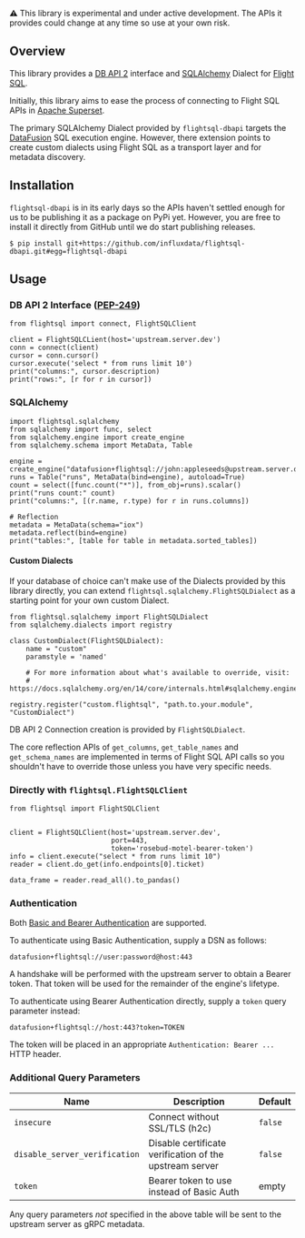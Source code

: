 :warning: This library is experimental and under active development. The APIs it
provides could change at any time so use at your own risk.

## Overview

This library provides a [DB API 2](https://peps.python.org/pep-0249/) interface
and [SQLAlchemy](https://www.sqlalchemy.org) Dialect for [Flight
SQL](https://arrow.apache.org/docs/format/FlightSql.html).

Initially, this library aims to ease the process of connecting to Flight SQL
APIs in [Apache Superset](https://superset.apache.org).

The primary SQLAlchemy Dialect provided by `flightsql-dbapi` targets the
[DataFusion](https://arrow.apache.org/datafusion) SQL execution engine. However,
there extension points to create custom dialects using Flight SQL as a transport
layer and for metadata discovery.

## Installation

`flightsql-dbapi` is in its early days so the APIs haven't settled enough for us
to be publishing it as a package on PyPi yet. However, you are free to install
it directly from GitHub until we do start publishing releases.

```shell
$ pip install git+https://github.com/influxdata/flightsql-dbapi.git#egg=flightsql-dbapi
```

## Usage

### DB API 2 Interface ([PEP-249](https://peps.python.org/pep-0249))

```python3
from flightsql import connect, FlightSQLClient

client = FlightSQLCLient(host='upstream.server.dev')
conn = connect(client)
cursor = conn.cursor()
cursor.execute('select * from runs limit 10')
print("columns:", cursor.description)
print("rows:", [r for r in cursor])
```

### SQLAlchemy

```python3
import flightsql.sqlalchemy
from sqlalchemy import func, select
from sqlalchemy.engine import create_engine
from sqlalchemy.schema import MetaData, Table

engine = create_engine("datafusion+flightsql://john:appleseeds@upstream.server.dev:443")
runs = Table("runs", MetaData(bind=engine), autoload=True)
count = select([func.count("*")], from_obj=runs).scalar()
print("runs count:" count)
print("columns:", [(r.name, r.type) for r in runs.columns])

# Reflection
metadata = MetaData(schema="iox")
metadata.reflect(bind=engine)
print("tables:", [table for table in metadata.sorted_tables])
```

#### Custom Dialects

If your database of choice can't make use of the Dialects provided by this
library directly, you can extend `flightsql.sqlalchemy.FlightSQLDialect` as a
starting point for your own custom Dialect.

```python3
from flightsql.sqlalchemy import FlightSQLDialect
from sqlalchemy.dialects import registry

class CustomDialect(FlightSQLDialect):
    name = "custom"
    paramstyle = 'named'

    # For more information about what's available to override, visit:
    # https://docs.sqlalchemy.org/en/14/core/internals.html#sqlalchemy.engine.default.DefaultDialect

registry.register("custom.flightsql", "path.to.your.module", "CustomDialect")
```

DB API 2 Connection creation is provided by `FlightSQLDialect`.

The core reflection APIs of `get_columns`, `get_table_names` and
`get_schema_names` are implemented in terms of Flight SQL API calls so you
shouldn't have to override those unless you have very specific needs.

### Directly with `flightsql.FlightSQLClient`

```python3
from flightsql import FlightSQLClient


client = FlightSQLClient(host='upstream.server.dev',
                         port=443,
                         token='rosebud-motel-bearer-token')
info = client.execute("select * from runs limit 10")
reader = client.do_get(info.endpoints[0].ticket)

data_frame = reader.read_all().to_pandas()
```

### Authentication

Both [Basic and Bearer Authentication](https://arrow.apache.org/docs/format/Flight.html#authentication) are supported.

To authenticate using Basic Authentication, supply a DSN as follows:

```
datafusion+flightsql://user:password@host:443
```

A handshake will be performed with the upstream server to obtain a Bearer token.
That token will be used for the remainder of the engine's lifetype.

To authenticate using Bearer Authentication directly, supply a `token` query parameter
instead:

```
datafusion+flightsql://host:443?token=TOKEN
```

The token will be placed in an appropriate `Authentication: Bearer ...` HTTP header.

### Additional Query Parameters

| Name | Description | Default |
| ---- | ----------- | ------- |
| `insecure` | Connect without SSL/TLS (h2c) | `false` |
| `disable_server_verification` | Disable certificate verification of the upstream server | `false` |
| `token` | Bearer token to use instead of Basic Auth | empty |

Any query parameters *not* specified in the above table will be sent to the
upstream server as gRPC metadata.
